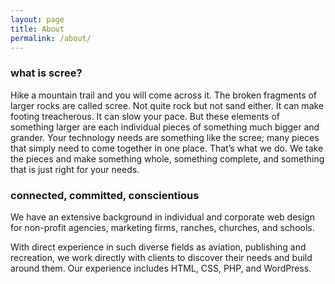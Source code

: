 ```yaml
---
layout: page
title: About
permalink: /about/
---
```


### what is scree? ###

Hike a mountain trail and you will come across it. The broken fragments of larger rocks are called scree. Not quite rock but not sand either. It can make footing treacherous. It can slow your pace. But these elements of something larger are each individual pieces of something much bigger and grander. Your technology needs are something like the scree; many pieces that simply need to come together in one place. That’s what we do. We take the pieces and make something whole, something complete, and something that is just right for your needs.

### connected, committed, conscientious ###

We have an extensive background in individual and corporate web design for non-profit agencies, marketing firms, ranches, churches, and schools.

With direct experience in such diverse fields as aviation, publishing and recreation, we work directly with clients to discover their needs and build around them. Our experience includes HTML, CSS, PHP, and WordPress.